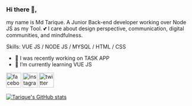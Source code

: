 ### Hi there 👋,
my name is Md Tarique.
A Junior Back-end developer working over Node JS as my Tool. 
💕 I care about design perspective, communication, digital communities, and mindfulness.

Skills: VUE JS / NODE JS / MYSQL / HTML / CSS

- 🔭 I was recently working on TASK APP 
- 🌱 I’m currently learning VUE JS 


[<img src='https://cdn.jsdelivr.net/npm/simple-icons@3.0.1/icons/facebook.svg' alt='facebook' height='40'>](https://www.facebook.com/muhammad.tarique.921)  [<img src='https://cdn.jsdelivr.net/npm/simple-icons@3.0.1/icons/instagram.svg' alt='instagram' height='40'>](https://www.instagram.com/thejanuaryboy06/)  [<img src='https://cdn.jsdelivr.net/npm/simple-icons@3.0.1/icons/twitter.svg' alt='twitter' height='40'>](https://twitter.com/SeekToGeek101)  



[![Tarique's GitHub stats](https://github-readme-stats.vercel.app/api?username=Tarique06)](https://github.com/anuraghazra/github-readme-stats)
